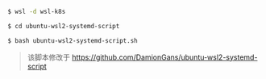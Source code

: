 ```bash
$ wsl -d wsl-k8s

$ cd ubuntu-wsl2-systemd-script

$ bash ubuntu-wsl2-systemd-script.sh
```

> 该脚本修改于 https://github.com/DamionGans/ubuntu-wsl2-systemd-script
